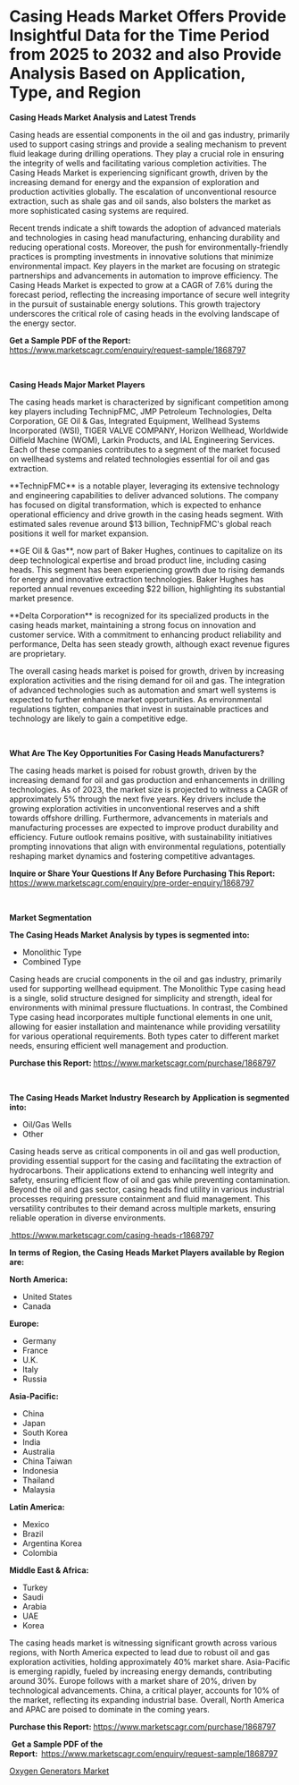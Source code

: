 <p><h1>Casing Heads Market Offers Provide Insightful Data for the Time Period from 2025 to 2032 and also Provide Analysis Based on Application, Type, and Region</h1></p><p><strong>Casing Heads Market Analysis and Latest Trends</strong></p>
<p><p>Casing heads are essential components in the oil and gas industry, primarily used to support casing strings and provide a sealing mechanism to prevent fluid leakage during drilling operations. They play a crucial role in ensuring the integrity of wells and facilitating various completion activities. The Casing Heads Market is experiencing significant growth, driven by the increasing demand for energy and the expansion of exploration and production activities globally. The escalation of unconventional resource extraction, such as shale gas and oil sands, also bolsters the market as more sophisticated casing systems are required.</p><p>Recent trends indicate a shift towards the adoption of advanced materials and technologies in casing head manufacturing, enhancing durability and reducing operational costs. Moreover, the push for environmentally-friendly practices is prompting investments in innovative solutions that minimize environmental impact. Key players in the market are focusing on strategic partnerships and advancements in automation to improve efficiency. The Casing Heads Market is expected to grow at a CAGR of 7.6% during the forecast period, reflecting the increasing importance of secure well integrity in the pursuit of sustainable energy solutions. This growth trajectory underscores the critical role of casing heads in the evolving landscape of the energy sector.</p></p>
<p><strong>Get a Sample PDF of the Report:&nbsp;</strong> <a href="https://www.marketscagr.com/enquiry/request-sample/1868797?utm_campaign=1944&utm_medium=2&utm_source=Github&utm_content=ia&utm_term=16022025&utm_id=casing-heads">https://www.marketscagr.com/enquiry/request-sample/1868797</a></p>
<p>&nbsp;</p>
<p><strong>Casing Heads Major Market Players</strong></p>
<p><p>The casing heads market is characterized by significant competition among key players including TechnipFMC, JMP Petroleum Technologies, Delta Corporation, GE Oil & Gas, Integrated Equipment, Wellhead Systems Incorporated (WSI), TIGER VALVE COMPANY, Horizon Wellhead, Worldwide Oilfield Machine (WOM), Larkin Products, and IAL Engineering Services. Each of these companies contributes to a segment of the market focused on wellhead systems and related technologies essential for oil and gas extraction.</p><p>**TechnipFMC** is a notable player, leveraging its extensive technology and engineering capabilities to deliver advanced solutions. The company has focused on digital transformation, which is expected to enhance operational efficiency and drive growth in the casing heads segment. With estimated sales revenue around $13 billion, TechnipFMC's global reach positions it well for market expansion.</p><p>**GE Oil & Gas**, now part of Baker Hughes, continues to capitalize on its deep technological expertise and broad product line, including casing heads. This segment has been experiencing growth due to rising demands for energy and innovative extraction technologies. Baker Hughes has reported annual revenues exceeding $22 billion, highlighting its substantial market presence.</p><p>**Delta Corporation** is recognized for its specialized products in the casing heads market, maintaining a strong focus on innovation and customer service. With a commitment to enhancing product reliability and performance, Delta has seen steady growth, although exact revenue figures are proprietary.</p><p>The overall casing heads market is poised for growth, driven by increasing exploration activities and the rising demand for oil and gas. The integration of advanced technologies such as automation and smart well systems is expected to further enhance market opportunities. As environmental regulations tighten, companies that invest in sustainable practices and technology are likely to gain a competitive edge.</p></p>
<p>&nbsp;</p>
<p><strong>What Are The Key Opportunities For Casing Heads Manufacturers?</strong></p>
<p><p>The casing heads market is poised for robust growth, driven by the increasing demand for oil and gas production and enhancements in drilling technologies. As of 2023, the market size is projected to witness a CAGR of approximately 5% through the next five years. Key drivers include the growing exploration activities in unconventional reserves and a shift towards offshore drilling. Furthermore, advancements in materials and manufacturing processes are expected to improve product durability and efficiency. Future outlook remains positive, with sustainability initiatives prompting innovations that align with environmental regulations, potentially reshaping market dynamics and fostering competitive advantages.</p></p>
<p><strong>Inquire or Share Your Questions If Any Before Purchasing This Report:</strong> <a href="https://www.marketscagr.com/enquiry/pre-order-enquiry/1868797?utm_campaign=1944&utm_medium=2&utm_source=Github&utm_content=ia&utm_term=16022025&utm_id=casing-heads">https://www.marketscagr.com/enquiry/pre-order-enquiry/1868797</a></p>
<p>&nbsp;</p>
<p><strong>Market Segmentation</strong></p>
<p><strong>The Casing Heads Market Analysis by types is segmented into:</strong></p>
<p><ul><li>Monolithic Type</li><li>Combined Type</li></ul></p>
<p><p>Casing heads are crucial components in the oil and gas industry, primarily used for supporting wellhead equipment. The Monolithic Type casing head is a single, solid structure designed for simplicity and strength, ideal for environments with minimal pressure fluctuations. In contrast, the Combined Type casing head incorporates multiple functional elements in one unit, allowing for easier installation and maintenance while providing versatility for various operational requirements. Both types cater to different market needs, ensuring efficient well management and production.</p></p>
<p><strong>Purchase this Report:&nbsp;</strong><a href="https://www.marketscagr.com/purchase/1868797?utm_campaign=1944&utm_medium=2&utm_source=Github&utm_content=ia&utm_term=16022025&utm_id=casing-heads">https://www.marketscagr.com/purchase/1868797</a></p>
<p>&nbsp;</p>
<p><strong>The Casing Heads Market Industry Research by Application is segmented into:</strong></p>
<p><ul><li>Oil/Gas Wells</li><li>Other</li></ul></p>
<p><p>Casing heads serve as critical components in oil and gas well production, providing essential support for the casing and facilitating the extraction of hydrocarbons. Their applications extend to enhancing well integrity and safety, ensuring efficient flow of oil and gas while preventing contamination. Beyond the oil and gas sector, casing heads find utility in various industrial processes requiring pressure containment and fluid management. This versatility contributes to their demand across multiple markets, ensuring reliable operation in diverse environments.</p></p>
<p><a href="https://www.marketscagr.com/casing-heads-r1868797?utm_campaign=1944&utm_medium=2&utm_source=Github&utm_content=ia&utm_term=16022025&utm_id=casing-heads">&nbsp;https://www.marketscagr.com/casing-heads-r1868797</a></p>
<p><strong>In terms of Region, the Casing Heads Market Players available by Region are:</strong></p>
<p>
    <p> <strong> North America: </strong>
        <ul>
            <li>United States</li>
            <li>Canada</li>
        </ul>
        </p> 
    <p> <strong> Europe: </strong>
        <ul>
            <li>Germany</li>
            <li>France</li>
            <li>U.K.</li>
            <li>Italy</li>
            <li>Russia</li>
        </ul>
        </p> 
    <p> <strong> Asia-Pacific: </strong>
        <ul>
            <li>China</li>
            <li>Japan</li>
            <li>South Korea</li>
            <li>India</li>
            <li>Australia</li>
            <li>China Taiwan</li>
            <li>Indonesia</li>
            <li>Thailand</li>
            <li>Malaysia</li>
        </ul>
        </p> 
    <p> <strong> Latin America: </strong>
        <ul>
            <li>Mexico</li>
            <li>Brazil</li>
            <li>Argentina Korea</li>
            <li>Colombia</li>
        </ul>
        </p> 
    <p> <strong> Middle East & Africa: </strong>
        <ul>
            <li>Turkey</li>
            <li>Saudi</li>
            <li>Arabia</li>
            <li>UAE</li>
            <li>Korea</li>
        </ul>
    </p>
    </p>
<p><p>The casing heads market is witnessing significant growth across various regions, with North America expected to lead due to robust oil and gas exploration activities, holding approximately 40% market share. Asia-Pacific is emerging rapidly, fueled by increasing energy demands, contributing around 30%. Europe follows with a market share of 20%, driven by technological advancements. China, a critical player, accounts for 10% of the market, reflecting its expanding industrial base. Overall, North America and APAC are poised to dominate in the coming years.</p></p>
<p><strong>Purchase this Report: </strong><a href="https://www.marketscagr.com/purchase/1868797?utm_campaign=1944&utm_medium=2&utm_source=Github&utm_content=ia&utm_term=16022025&utm_id=casing-heads">https://www.marketscagr.com/purchase/1868797</a></p>
<p>&nbsp;<strong>Get a Sample PDF of the Report:&nbsp;&nbsp;</strong><a href="https://www.marketscagr.com/enquiry/request-sample/1868797?utm_campaign=1944&utm_medium=2&utm_source=Github&utm_content=ia&utm_term=16022025&utm_id=casing-heads">https://www.marketscagr.com/enquiry/request-sample/1868797</a></p>
<p><strong></strong></p>
<p><p><a href="https://github.com/MarciaRunte/Market-Research-Report-List-1/blob/main/oxygen-generators-market.md?utm_campaign=1944&utm_medium=2&utm_source=Github&utm_content=ia&utm_term=16022025&utm_id=casing-heads">Oxygen Generators Market</a></p></p>